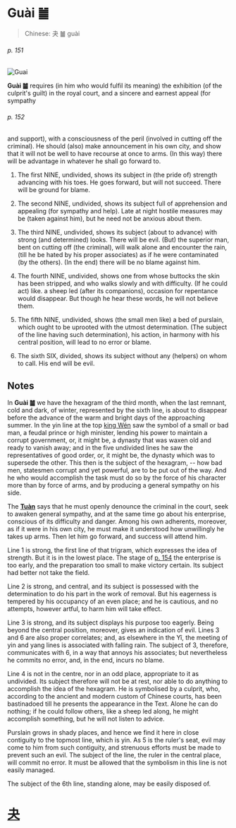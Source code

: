 # Guài ䷪

> Chinese: 夬 ䷪ guài

###### p. 151

![Guai](https://88o.io/wp-content/uploads/2018/09/43-e5a4acguai.jpg)

**Guài ䷪** requires (in him who would fulfil its meaning) the exhibition (of the culprit's guilt) in the royal court, and a sincere and earnest appeal (for sympathy

###### p. 152

and support), with a consciousness of the peril (involved in cutting off the criminal). He should (also) make announcement in his own city, and show that it will not be well to have recourse at once to arms. (In this way) there will be advantage in whatever he shall go forward to.

1. The first NINE, undivided, shows its subject in (the pride of) strength advancing with his toes. He goes forward, but will not succeed. There will be ground for blame.

2. The second NINE, undivided, shows its subject full of apprehension and appealing (for sympathy and help). Late at night hostile measures may be (taken against him), but he need not be anxious about them.

3. The third NINE, undivided, shows its subject (about to advance) with strong (and determined) looks. There will be evil. (But) the superior man, bent on cutting off (the criminal), will walk alone and encounter the rain, (till he be hated by his proper associates) as if he were contaminated (by the others). (In the end) there will be no blame against him.

4. The fourth NINE, undivided, shows one from whose buttocks the skin has been stripped, and who walks slowly and with difficulty. (If he could act) like. a sheep led (after its companions), occasion for repentance would disappear. But though he hear these words, he will not believe them.

5. The fifth NINE, undivided, shows (the small men like) a bed of purslain, which ought to be uprooted with the utmost determination. (The subject of the line having such determination), his action, in harmony with his central position, will lead to no error or blame.

6. The sixth SIX, divided, shows its subject without any (helpers) on whom to call. His end will be evil.

## Notes

In **Guài ䷪** we have the hexagram of the third month, when the last remnant, cold and dark, of winter, represented by the sixth line,
is about to disappear before the advance of the warm and bright days of the approaching summer.
In the yin line at the top [king Wén](https://en.wikipedia.org/wiki/King_Wen_of_Zhou) saw the symbol of a small or bad man, a feudal prince or high minister,
lending his power to maintain a corrupt government, or, it might be, a dynasty that was waxen old and ready to vanish away;
and in the five undivided lines he saw the representatives of good order, or, it might be, the dynasty which was to supersede the other.
This then is the subject of the hexagram, -- how bad men, statesmen corrupt and yet powerful, are to be put out of the way.
And he who would accomplish the task must do so by the force of his character more than by force of arms, and by producing a general sympathy on his side.

The [**Tuàn**](https://en.wikipedia.org/wiki/Ten_Wings) says that he must openly denounce the criminal in the court, seek to awaken general sympathy, and at the same time go about his enterprise, conscious of its difficulty and danger. Among his own adherents, moreover, as if it were in his own city, he must make it understood how unwillingly he takes up arms. Then let him go forward, and success will attend him.

Line 1 is strong, the first line of that trigram, which expresses the idea of strength. But it is in the lowest place. The stage of [p. 154](e5a7a4gou.md#p-154) the enterprise is too early, and the preparation too small to make victory certain. Its subject had better not take the field.

Line 2 is strong, and central, and its subject is possessed with the determination to do his part in the work of removal. But his eagerness is tempered by his occupancy of an even place; and he is cautious, and no attempts, however artful, to harm him will take effect.

Line 3 is strong, and its subject displays his purpose too eagerly. Being beyond the central position, moreover, gives an indication of evil. Lines 3 and 6 are also proper correlates; and, as elsewhere in the Yî, the meeting of yin and yang lines is associated with falling rain. The subject of 3, therefore, communicates with 6, in a way that annoys his associates; but nevertheless he commits no error, and, in the end, incurs no blame.

Line 4 is not in the centre, nor in an odd place, appropriate to it as undivided. Its subject therefore will not be at rest, nor able to do anything to accomplish the idea of the hexagram. He is symbolised by a culprit, who, according to the ancient and modern custom of Chinese courts, has been bastinadoed till he presents the appearance in the Text. Alone he can do nothing; if he could follow others, like a sheep led along, he might accomplish something, but he will not listen to advice.

Purslain grows in shady places, and hence we find it here in close contiguity to the topmost line, which is yin. As 5 is the ruler's seat, evil may come to him from such contiguity, and strenuous efforts must be made to prevent such an evil. The subject of the line, the ruler in the central place, will commit no error. It must be allowed that the symbolism in this line is not easily managed.

The subject of the 6th line, standing alone, may be easily disposed of.

# [夬](./e5a4acguai_cn.md)
